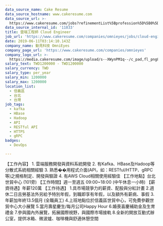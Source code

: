 ```yaml
---
data_source_name: Cake Resume
data_source_hostname: www.cakeresume.com
data_source_url: >-
  https://www.cakeresume.com/jobs?refinementList%5Bprofession%5D%5B0%5D=tech_devops&refi[…]5D=per_year&range%5Bsalary_range%5D%5Bmin%5D=1000000&page=2
data_source_internal_id: '11033'
title: 雲端工程師 Cloud Engineer
job_url: 'https://www.cakeresume.com/companies/omnieyes/jobs/cloud-engineer-245fd2'
date: 2019-06-11T03:14:10.143Z
company_name: 動見科技 OmniEyes
company_page_url: 'https://www.cakeresume.com/companies/omnieyes'
company_logo_url: >-
  https://media.cakeresume.com/image/upload/s--XWynPM1q--/c_pad,fl_png8,h_200,w_200/v1615194351/cnooukbovmmzkplynmzg.png
salary_text: TWD1200000 - TWD1200000
salary_currency: TWD
salary_type: per_year
salary_min: 1200000
salary_max: 1200000
location_list:
  - 信義區
  - 台北
  - 台灣
job_tags:
  - kafka
  - HBase
  - Hadoop
  - API
  - RESTful API
  - HTTPS
  - gRPC
badges:
  - DevOps

---
```


【工作內容】 1. 雲端服務開發與資料系統開發 2. 有Kafka、HBase及Hadoop等分散式系統相關經驗 3. 熟悉��用程式介面(API，如：RESTful/HTTP、gRPC等)之規格制定、開發與驗證 4. 有AWS Cloud相關使用經驗佳 【工作地點】台北世貿中心 (101旁) 【工作時間】週一至週五 09:00~18:00 (中午休息一小時) 【薪資待遇】年薪120萬 【工作待遇】 1.具市場競爭力的薪資、配股與分紅計畫 2.週休二日且勞基法外另給予特別年假，到職即享有年假，以及額外有薪病、事假 3.年薪加年終13.5個月 (全職員工) 4.上班地點位於信義區世貿中心，可免費參觀世貿中心大小展覽 5.當月壽星慶生/每月公司Happy Hour 6.婚喪喜慶補助金及生育禮金 7.參與國內外展覽，拓展國際視野，與國際市場接軌 8.全新的開放互動式辦公室，提供冰箱、微波爐、咖啡機與舒適休憩空間